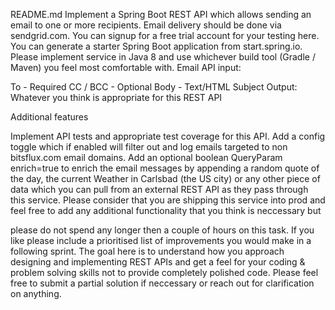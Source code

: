 README.md
Implement a Spring Boot REST API which allows sending an email to one or more recipients. Email delivery should be done via sendgrid.com. You can signup for a free trial account for your testing here. You can generate a starter Spring Boot application from start.spring.io. Please implement service in Java 8 and use whichever build tool (Gradle / Maven) you feel most comfortable with. Email API input:

To - Required
CC / BCC - Optional
Body - Text/HTML
Subject
Output: Whatever you think is appropriate for this REST API

Additional features

Implement API tests and appropriate test coverage for this API.
Add a config toggle which if enabled will filter out and log emails targeted to non bitsflux.com email domains.
Add an optional boolean QueryParam enrich=true to enrich the email messages by appending a random quote of the day, the current Weather in Carlsbad (the US city) or any other piece of data which you can pull from an external REST API as they pass through this service.
Please consider that you are shipping this service into prod and feel free to add any additional functionality that you think is neccessary but 

please do not spend any longer then a couple of hours on this task. If you like please include a prioritised list of improvements you would make in a following sprint. The goal here is to understand how you approach designing and implementing REST APIs and get a feel for your coding & problem solving skills not to provide completely polished code. Please feel free to submit a partial solution if neccessary or reach out for clarification on anything.
